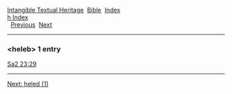 [Intangible Textual Heritage](../../index)  [Bible](../index) 
[Index](index)   
[h Index](_h_)  
  [Previous](c05347)  [Next](c05349) 

------------------------------------------------------------------------

### &lt;heleb&gt; 1 entry

[Sa2 23:29](../kjv/sa2023.htm#029)  

------------------------------------------------------------------------

[Next: heled (1)](c05349)
